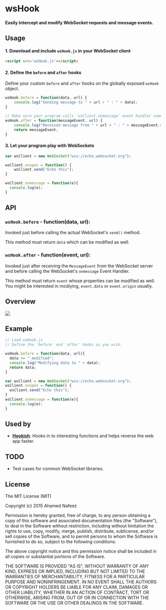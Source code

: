 # wsHook
#### Easily intercept and modify WebSocket requests and message events.

## Usage

#### 1. Download and include `wsHook.js` in your WebSocket client

```html
<script src='wsHook.js'></script>
```

#### 2. Define the `before` and `after` hooks
Define your custom `before` and `after` hooks on the globally exposed `wsHook` object.

```javascript
wsHook.before = function(data, url) {
    console.log("Sending message to " + url + " : " + data);
}

// Make sure your program calls `wsClient.onmessage` event handler somewhere.
wsHook.after = function(messageEvent, url) {
    console.log("Received message from " + url + " : " + messageEvent.data);
    return messageEvent;
}
```

#### 3. Let your program play with WebSockets
```javascript
var wsClient = new WebSocket("wss://echo.websocket.org");

wsClient.onopen = function() {
    wsClient.send("Echo this");
}

wsClient.onmessage = function(e){
  console.log(e);
}
```
## API
### `wsHook.before` - function(data, url):
Invoked just before calling the actual WebSocket's `send()` method.

This method must return `data` which can be modified as well.

### `wsHook.after` - function(event, url):
Invoked just after receiving the `MessageEvent` from the WebSocket server and before calling the WebSocket's `onmessage` Event Handler.

This method must return `event` whose properties can be modified as well. You might be interested in modiying, `event.data` or `event.origin` usually.


## Overview
<img src="http://skepticfx.com/imgs/wshook.png">

## Example

```javascript
// Load wsHook.js
// Define the 'before' and 'after' hooks as you wish.

wsHook.before = function(data, url){
  data += "_modified";
  console.log("Modifying data to " + data);
  return data;
}

var wsClient = new WebSocket("wss://echo.websocket.org");
wsClient.onopen = function() {
  wsClient.send("Echo this");
}
wsClient.onmessage = function(e){
  console.log(e);
}

```

## Used by

* [**Hookish**](https://github.com/skepticfx/hookish): Hooks in to interesting functions and helps reverse the web app faster.

## TODO

* Test cases for common WebSocket libraries.

## License

The MIT License (MIT)

Copyright (c) 2015 Ahamed Nafeez

Permission is hereby granted, free of charge, to any person obtaining a copy
of this software and associated documentation files (the "Software"), to deal
in the Software without restriction, including without limitation the rights
to use, copy, modify, merge, publish, distribute, sublicense, and/or sell
copies of the Software, and to permit persons to whom the Software is
furnished to do so, subject to the following conditions:

The above copyright notice and this permission notice shall be included in all
copies or substantial portions of the Software.

THE SOFTWARE IS PROVIDED "AS IS", WITHOUT WARRANTY OF ANY KIND, EXPRESS OR
IMPLIED, INCLUDING BUT NOT LIMITED TO THE WARRANTIES OF MERCHANTABILITY,
FITNESS FOR A PARTICULAR PURPOSE AND NONINFRINGEMENT. IN NO EVENT SHALL THE
AUTHORS OR COPYRIGHT HOLDERS BE LIABLE FOR ANY CLAIM, DAMAGES OR OTHER
LIABILITY, WHETHER IN AN ACTION OF CONTRACT, TORT OR OTHERWISE, ARISING FROM,
OUT OF OR IN CONNECTION WITH THE SOFTWARE OR THE USE OR OTHER DEALINGS IN THE
SOFTWARE.
